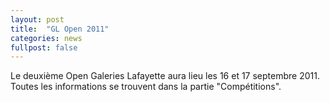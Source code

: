 ```yaml
---
layout: post
title:  "GL Open 2011"
categories: news
fullpost: false
---
```

Le deuxième Open Galeries Lafayette aura lieu les 16 et 17 septembre 2011. Toutes les informations se trouvent dans la partie "Compétitions".
